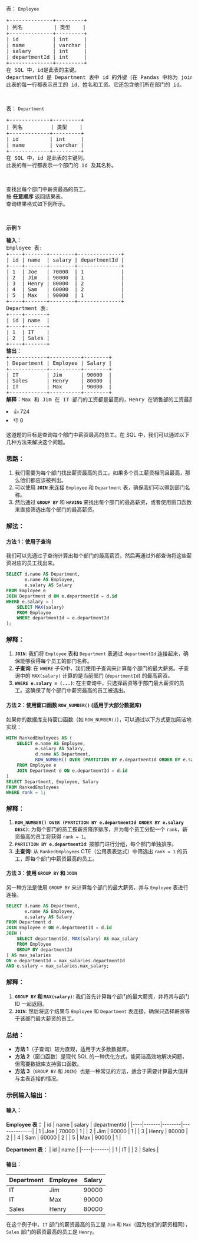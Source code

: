 <p>表：&nbsp;<code>Employee</code></p>

<pre>
+--------------+---------+
| 列名          | 类型    |
+--------------+---------+
| id           | int     |
| name         | varchar |
| salary       | int     |
| departmentId | int     |
+--------------+---------+
在 SQL 中，id是此表的主键。
departmentId 是 Department 表中 id 的外键（在 Pandas 中称为 join key）。
此表的每一行都表示员工的 id、姓名和工资。它还包含他们所在部门的 id。
</pre>

<p>&nbsp;</p>

<p>表：&nbsp;<code>Department</code></p>

<pre>
+-------------+---------+
| 列名         | 类型    |
+-------------+---------+
| id          | int     |
| name        | varchar |
+-------------+---------+
在 SQL 中，id 是此表的主键列。
此表的每一行都表示一个部门的 id 及其名称。
</pre>

<p>&nbsp;</p>

<p>查找出每个部门中薪资最高的员工。<br /> 按 <strong>任意顺序</strong> 返回结果表。<br /> 查询结果格式如下例所示。</p>

<p>&nbsp;</p>

<p><strong>示例 1:</strong></p>

<pre>
<b>输入：</b>
Employee 表:
+----+-------+--------+--------------+
| id | name  | salary | departmentId |
+----+-------+--------+--------------+
| 1  | Joe   | 70000  | 1            |
| 2  | Jim   | 90000  | 1            |
| 3  | Henry | 80000  | 2            |
| 4  | Sam   | 60000  | 2            |
| 5  | Max   | 90000  | 1            |
+----+-------+--------+--------------+
Department 表:
+----+-------+
| id | name  |
+----+-------+
| 1  | IT    |
| 2  | Sales |
+----+-------+
<b>输出：</b>
+------------+----------+--------+
| Department | Employee | Salary |
+------------+----------+--------+
| IT         | Jim      | 90000  |
| Sales      | Henry    | 80000  |
| IT         | Max      | 90000  |
+------------+----------+--------+
<strong>解释：</strong>Max 和 Jim 在 IT 部门的工资都是最高的，Henry 在销售部的工资最高。</pre>

<div><li>👍 724</li><li>👎 0</li></div>


这道题的目标是查询每个部门中薪资最高的员工。在 SQL 中，我们可以通过以下几种方法来解决这个问题。

### 思路：

1. 我们需要为每个部门找出薪资最高的员工。如果多个员工薪资相同且最高，那么他们都应该被列出。
2. 可以使用 **`JOIN`** 来连接 `Employee` 和 `Department` 表，确保我们可以得到部门名称。
3. 然后通过 **`GROUP BY`** 和 **`HAVING`** 来找出每个部门的最高薪资，或者使用窗口函数来直接筛选出每个部门的最高薪资。

### 解法：

#### 方法 1：使用子查询

我们可以先通过子查询计算出每个部门的最高薪资，然后再通过外部查询将这些薪资对应的员工找出来。

```sql
SELECT d.name AS Department,
       e.name AS Employee,
       e.salary AS Salary
FROM Employee e
JOIN Department d ON e.departmentId = d.id
WHERE e.salary = (
    SELECT MAX(salary)
    FROM Employee
    WHERE departmentId = e.departmentId
);
```

### 解释：
1. **`JOIN`**: 我们将 `Employee` 表和 `Department` 表通过 `departmentId` 连接起来，确保能够获得每个员工的部门名称。
2. **子查询**: 在 `WHERE` 子句中，我们使用子查询来计算每个部门的最大薪资。子查询中的 `MAX(salary)` 计算的是当前部门 (`departmentId`) 的最高薪资。
3. **`WHERE e.salary = (...)`**: 在主查询中，只选择薪资等于部门最大薪资的员工。这确保了每个部门中薪资最高的员工被选出。

#### 方法 2：使用窗口函数 `ROW_NUMBER()` (适用于大部分数据库)

如果你的数据库支持窗口函数（如 `ROW_NUMBER()`），可以通过以下方式更加简洁地实现：

```sql
WITH RankedEmployees AS (
    SELECT e.name AS Employee,
           e.salary AS Salary,
           d.name AS Department,
           ROW_NUMBER() OVER (PARTITION BY e.departmentId ORDER BY e.salary DESC) AS rank
    FROM Employee e
    JOIN Department d ON e.departmentId = d.id
)
SELECT Department, Employee, Salary
FROM RankedEmployees
WHERE rank = 1;
```

### 解释：
1. **`ROW_NUMBER() OVER (PARTITION BY e.departmentId ORDER BY e.salary DESC)`**: 为每个部门的员工按薪资降序排序，并为每个员工分配一个 `rank`，薪资最高的员工将获得 `rank = 1`。
2. **`PARTITION BY e.departmentId`**: 按部门进行分组，每个部门单独排序。
3. **主查询**: 从 `RankedEmployees` CTE（公用表表达式）中筛选出 `rank = 1` 的员工，即每个部门中薪资最高的员工。

#### 方法 3：使用 `GROUP BY` 和 `JOIN`

另一种方法是使用 `GROUP BY` 来计算每个部门的最大薪资，并与 `Employee` 表进行连接。

```sql
SELECT d.name AS Department,
       e.name AS Employee,
       e.salary AS Salary
FROM Department d
JOIN Employee e ON e.departmentId = d.id
JOIN (
    SELECT departmentId, MAX(salary) AS max_salary
    FROM Employee
    GROUP BY departmentId
) AS max_salaries
ON e.departmentId = max_salaries.departmentId
AND e.salary = max_salaries.max_salary;
```

### 解释：
1. **`GROUP BY` 和 `MAX(salary)`**: 我们首先计算每个部门的最大薪资，并将其与部门 ID 一起返回。
2. **`JOIN`**: 然后将这个结果与 `Employee` 和 `Department` 表连接，确保只选择薪资等于该部门最大薪资的员工。

### 总结：
- **方法 1**（子查询）较为直观，适用于大多数数据库。
- **方法 2**（窗口函数）是现代 SQL 的一种优化方式，能简洁高效地解决问题，但需要数据库支持窗口函数。
- **方法 3**（`GROUP BY` 和 `JOIN`）也是一种常见的方法，适合于需要计算最大值并与主表连接的情况。

### 示例输入输出：

#### 输入：

**Employee 表：**
| id | name  | salary | departmentId |
|----|-------|--------|--------------|
| 1  | Joe   | 70000  | 1            |
| 2  | Jim   | 90000  | 1            |
| 3  | Henry | 80000  | 2            |
| 4  | Sam   | 60000  | 2            |
| 5  | Max   | 90000  | 1            |

**Department 表：**
| id | name  |
|----|-------|
| 1  | IT    |
| 2  | Sales |

#### 输出：

| Department | Employee | Salary |
|------------|----------|--------|
| IT         | Jim      | 90000  |
| IT         | Max      | 90000  |
| Sales      | Henry    | 80000  |

在这个例子中，`IT` 部门的薪资最高的员工是 `Jim` 和 `Max`（因为他们的薪资相同），`Sales` 部门的薪资最高的员工是 `Henry`。